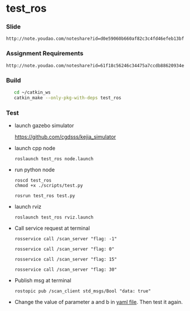 # test_ros
### Slide
    http://note.youdao.com/noteshare?id=d0e59060b660af82c3c4fd46efeb13bf
### Assignment Requirements

    http://note.youdao.com/noteshare?id=61f18c56246c34475a7ccdb88620934e
### Build
   ```bash
      cd ~/catkin_ws
      catkin_make --only-pkg-with-deps test_ros
   ```
### Test
- launch gazebo simulator

     https://github.com/cgdsss/kejia_simulator
- launch cpp node

  ```
  roslaunch test_ros node.launch
  ```
- run python node
  ```
  roscd test_ros
  chmod +x ./scripts/test.py
  ```
  ```
  rosrun test_ros test.py
  ```
- launch rviz

  ```
  roslaunch test_ros rviz.launch
  ```
- Call service request at terminal

    ```rosservice call /scan_server "flag: -1"```
  
    ```rosservice call /scan_server "flag: 0"```
  
    ```rosservice call /scan_server "flag: 15"```
  
    ```rosservice call /scan_server "flag: 30"```
- Publish msg at terminal

    ```rostopic pub /scan_client std_msgs/Bool "data: true"```
  
- Change the value of parameter a and b in [yaml file](https://github.com/cgdsss/test_ros/blob/master/cfg/params.yaml). Then test it again.
